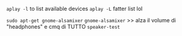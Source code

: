 `aplay -l`  to list available devices
`aplay -L`  fatter list lol

`sudo apt-get gnome-alsamixer`
`gnome-alsamixer` >> alza il volume di "headphones" e cmq di TUTTO
`speaker-test`